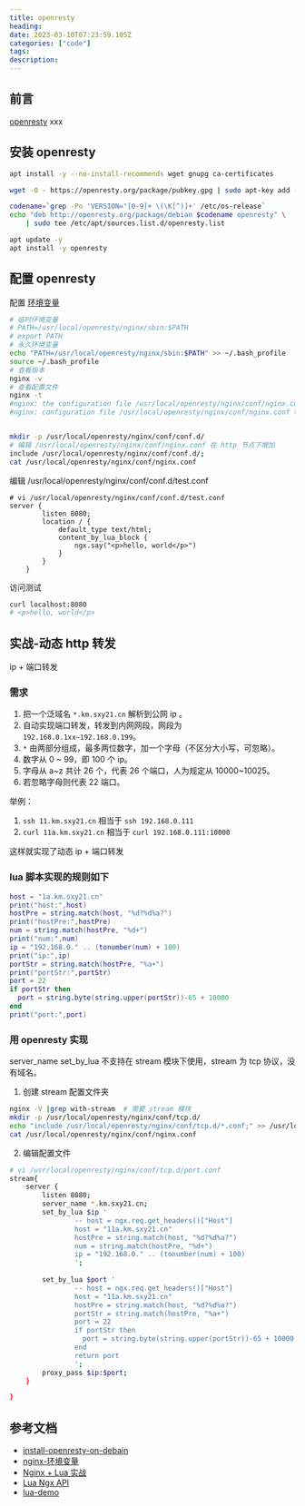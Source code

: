 ```yaml
---
title: openresty
heading:  
date: 2023-03-10T07:23:59.105Z
categories: ["code"]
tags: 
description:  
---
```


## 前言

[openresty](https://openresty.org/en/getting-started.html) xxx
 

## 安装 openresty

```bash
apt install -y --no-install-recommends wget gnupg ca-certificates

wget -O - https://openresty.org/package/pubkey.gpg | sudo apt-key add -

codename=`grep -Po 'VERSION="[0-9]+ \(\K[^)]+' /etc/os-release`
echo "deb http://openresty.org/package/debian $codename openresty" \
    | sudo tee /etc/apt/sources.list.d/openresty.list

apt update -y
apt install -y openresty
```

## 配置 openresty
配置 [环境变量](https://openresty.org/en/getting-started.html)
```bash
# 临时环境变量
# PATH=/usr/local/openresty/nginx/sbin:$PATH
# export PATH
# 永久环境变量
echo "PATH=/usr/local/openresty/nginx/sbin:$PATH" >> ~/.bash_profile
source ~/.bash_profile
# 查看版本
nginx -v
# 查看配置文件
nginx -t
#nginx: the configuration file /usr/local/openresty/nginx/conf/nginx.conf syntax is ok
#nginx: configuration file /usr/local/openresty/nginx/conf/nginx.conf test is successful


mkdir -p /usr/local/openresty/nginx/conf/conf.d/
# 编辑 /usr/local/openresty/nginx/conf/nginx.conf 在 http 节点下增加
include /usr/local/openresty/nginx/conf/conf.d/;
cat /usr/local/openresty/nginx/conf/nginx.conf
```


编辑 /usr/local/openresty/nginx/conf/conf.d/test.conf
```nginx
# vi /usr/local/openresty/nginx/conf/conf.d/test.conf
server {
        listen 8080;
        location / {
            default_type text/html;
            content_by_lua_block {
                ngx.say("<p>hello, world</p>")
            }
        }
    }
```

访问测试
```bash
curl localhost:8080
# <p>hello, world</p>
```

## 实战-动态 http 转发
 ip + 端口转发


### 需求
1. 把一个泛域名 `*.km.sxy21.cn` 解析到公网 ip 。
2. 自动实现端口转发，转发到内网网段，网段为 `192.168.0.1xx~192.168.0.199`。
3. `*` 由两部分组成，最多两位数字，加一个字母（不区分大小写，可忽略）。
4. 数字从 0 ~ 99，即 100 个 ip。
5. 字母从 a~z 共计 26 个，代表 26 个端口，人为规定从 10000~10025。
6. 若忽略字母则代表 22 端口。

举例：
1. `ssh 11.km.sxy21.cn` 相当于 `ssh 192.168.0.111`
2. `curl 11a.km.sxy21.cn` 相当于 `curl 192.168.0.111:10000`

这样就实现了动态 ip + 端口转发


### lua 脚本实现的规则如下
```lua
host = "1a.km.sxy21.cn"
print("host:",host)
hostPre = string.match(host, "%d?%d%a?")
print("hostPre:",hostPre)
num = string.match(hostPre, "%d+")
print("num:",num)
ip = "192.168.0." .. (tonumber(num) + 100)
print("ip:",ip)
portStr = string.match(hostPre, "%a+") 
print("portStr:",portStr)
port = 22
if portStr then
  port = string.byte(string.upper(portStr))-65 + 10000
end
print("port:",port)
```


### 用 openresty 实现
server_name set_by_lua  不支持在 stream 模块下使用，stream 为 tcp 协议，没有域名。


1. 创建 stream 配置文件夹
```bash
nginx -V |grep with-stream  # 需要 stream 模块
mkdir -p /usr/local/openresty/nginx/conf/tcp.d/
echo "include /usr/local/openresty/nginx/conf/tcp.d/*.conf;" >> /usr/local/openresty/nginx/conf/nginx.conf
cat /usr/local/openresty/nginx/conf/nginx.conf
```
2. 编辑配置文件
```bash
# vi /usr/local/openresty/nginx/conf/tcp.d/port.conf
stream{
	server {
        listen 8080;
        server_name *.km.sxy21.cn;
        set_by_lua $ip '
                -- host = ngx.req.get_headers()["Host"]
                host = "11a.km.sxy21.cn"
                hostPre = string.match(host, "%d?%d%a?")
                num = string.match(hostPre, "%d+")
                ip = "192.168.0." .. (tonumber(num) + 100)
                ';
        
        set_by_lua $port '
                -- host = ngx.req.get_headers()["Host"]
                host = "11a.km.sxy21.cn"
                hostPre = string.match(host, "%d?%d%a?")
                portStr = string.match(hostPre, "%a+") 
                port = 22
                if portStr then
                  port = string.byte(string.upper(portStr))-65 + 10000
                end
                return port
                ';
        proxy_pass $ip:$port;
    }

}
```



## 参考文档
- [install-openresty-on-debain](https://blog.openresty.com.cn/cn/openresty-pre-built-for-debian-11/)
- [nginx-环境变量](https://www.jianshu.com/p/ac2bc0ad3d74)
- [Nginx + Lua 实战](http://www.sunrisenan.com/docs/nginx/nginx10.html#eds4dw)
- [Lua Ngx API](https://openresty-reference.readthedocs.io/en/latest/Lua_Nginx_API/)
- [lua-demo](https://segmentfault.com/a/1190000039347196)